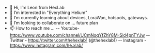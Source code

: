 - 👋 Hi, I’m Leon from HexLab 
- 👀 I’m interested in "Everything Helium"
- 🌱 I’m currently learning about devices, LoraWan, hotspots, gateways.
- 💞️ I’m looking to collaborate on ... future plan
- 📫 How to reach me ...
-- Youtube- https://www.youtube.com/channel/UCmNoqYfZhY8M-Sld4pnTYJw
-- Twitter - https://twitter.com/thehexlab1 (@thehexlab1)
-- Instagram - https://www.instagram.com/he.xlab/

<!---
Leon-THL/Leon-THL is a ✨ special ✨ repository because its `README.md` (this file) appears on your GitHub profile.
You can click the Preview link to take a look at your changes.
--->
